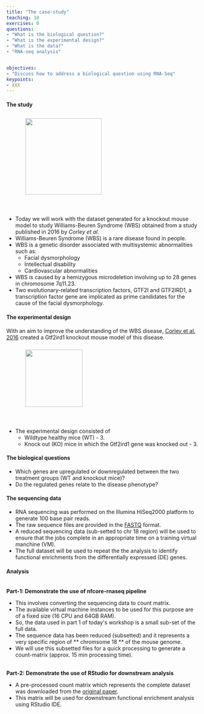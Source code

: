 ```yaml
---
title: "The case-study"
teaching: 10
exercises: 0
questions:
- "What is the biological question?"
- "What is the experimental design?"
- "What is the data?"
- "RNA-seq analysis"


objectives:
- "Discuss how to address a biological question using RNA-Seq"
keypoints:
- XXX
---
```



#### The study
<figure>
  <img src="{{ page.root }}/fig/the_study.png" style="margin:10px;height:200px"/>
  </figure><br>

- Today we will work with the dataset generated for a knockout mouse model to study Williams-Beuren Syndrome (WBS) obtained from a study published in 2016 by <I>Corley et al</I>. 
- Williams-Beuren Syndrome (WBS) is a rare disease found in people.
- WBS is a genetic disorder associated with multisystemic abnormalities such as: 
   - Facial dysmorphology
   - Intellectual disability
   - Cardiovascular abnormalities
- WBS is caused by a hemizygous microdeletion involving up to 28 genes in chromosome 7q11.23. 
- Two evolutionary-related transcription factors, GTF2I and GTF2IRD1, a transcription factor gene are implicated as prime candidates for the cause of the facial dysmorphology.

#### The experimental design
With an aim to improve the understanding of the WBS disease, [Corley et al. 2016](https://pubmed.ncbi.nlm.nih.gov/27295951/) created a Gtf2ird1 knockout mouse model of this disease.

<figure>
  <img src="{{ page.root }}/fig/experimental_design.png" style="margin:10px;height:150px"/>
 </figure><br>
 
- The experimental design consisted of 
   - Wildtype healthy mice (WT) - 3.
   - Knock out (KO) mice in which the Gtf2ird1 gene was knocked out - 3.
 
#### The biological questions
- Which genes are upregulated or downregulated between the two treatment groups (WT and knockout mice)?
- Do the regulated genes relate to the disease phenotype?
 
#### The sequencing data 
- RNA sequencing was performed on the Illumina HiSeq2000 platform to generate 100 base pair reads.
- The raw sequence files are provided in the [FASTQ](https://www.drive5.com/usearch/manual7/fastq_files.html) format.
- A reduced sequencing data (sub-setted to chr 18 region) will be used to ensure that the jobs complete in an appropriate time on a training virtual manchine (VM).
- The full dataset will be used to repeat the the analysis to identify functional enrichments from the differentially expressed (DE) genes.

#### Analysis 
<br>**Part-1: Demonstrate the use of nfcore-rnaseq pipeline** 
- This involves converting the sequencing data to count matrix. 
- The available virtual machine instances to be used for this purpose are of a fixed size (16 CPU and 64GB RAM).
- So, the data used in part 1 of today's workshop is a small sub-set of the full data.
- The sequence data has been reduced (subsetted) and it represents a very specific region of ** chromsome 18 ** of the mouse genome.
- We will use this subsetted files for a quick processing to generate a count-matrix (approx. 15 min processing time).


<br>**Part-2: Demonstrate the use of RStudio for downstream analysis**
- A pre-processed count matrix which represents the complete dataset was downloaded from the [original paper](https://pubmed.ncbi.nlm.nih.gov/27295951/).
- This matrix will be used for downstream functional enrichment analysis using RStudio IDE.
  
